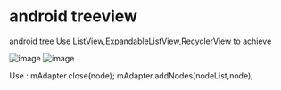 # android treeview
android tree
Use ListView,ExpandableListView,RecyclerView to achieve

![image](https://github.com/ljl160139/Android_TreeView/tree/master/images/device_1.png)
![image](https://github.com/ljl160139/Android_TreeView/tree/master/images/device_2.png)


Use :
mAdapter.close(node);
mAdapter.addNodes(nodeList,node);

